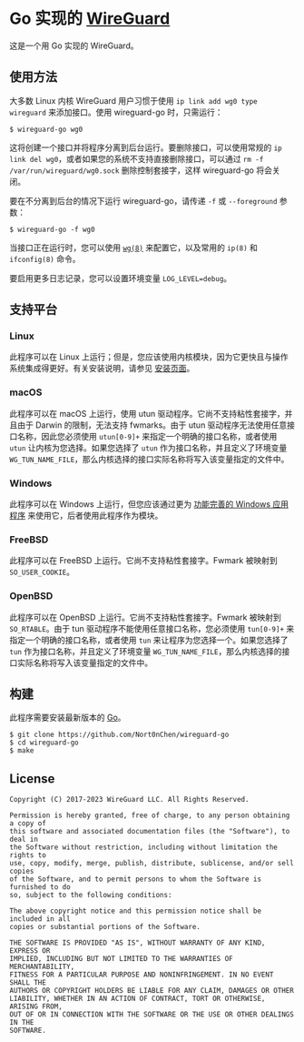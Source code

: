 # Go 实现的 [WireGuard](https://www.wireguard.com/)

这是一个用 Go 实现的 WireGuard。

## 使用方法

大多数 Linux 内核 WireGuard 用户习惯于使用 `ip link add wg0 type wireguard` 来添加接口。使用 wireguard-go 时，只需运行：


```
$ wireguard-go wg0
```

这将创建一个接口并将程序分离到后台运行。要删除接口，可以使用常规的 `ip link del wg0`，或者如果您的系统不支持直接删除接口，可以通过 `rm -f /var/run/wireguard/wg0.sock` 删除控制套接字，这样 wireguard-go 将会关闭。

要在不分离到后台的情况下运行 wireguard-go，请传递 `-f` 或 `--foreground` 参数：

```
$ wireguard-go -f wg0
```


当接口正在运行时，您可以使用 [`wg(8)`](https://git.zx2c4.com/wireguard-tools/about/src/man/wg.8) 来配置它，以及常用的 `ip(8)` 和 `ifconfig(8)` 命令。

要启用更多日志记录，您可以设置环境变量 `LOG_LEVEL=debug`。

## 支持平台

### Linux

此程序可以在 Linux 上运行；但是，您应该使用内核模块，因为它更快且与操作系统集成得更好。有关安装说明，请参见 [安装页面](https://www.wireguard.com/install/)。

### macOS

此程序可以在 macOS 上运行，使用 utun 驱动程序。它尚不支持粘性套接字，并且由于 Darwin 的限制，无法支持 fwmarks。由于 utun 驱动程序无法使用任意接口名称，因此您必须使用 `utun[0-9]+` 来指定一个明确的接口名称，或者使用 `utun` 让内核为您选择。如果您选择了 `utun` 作为接口名称，并且定义了环境变量 `WG_TUN_NAME_FILE`，那么内核选择的接口实际名称将写入该变量指定的文件中。

### Windows

此程序可以在 Windows 上运行，但您应该通过更为 [功能完善的 Windows 应用程序](https://git.zx2c4.com/wireguard-windows/about/) 来使用它，后者使用此程序作为模块。

### FreeBSD

此程序可以在 FreeBSD 上运行。它尚不支持粘性套接字。Fwmark 被映射到 `SO_USER_COOKIE`。

### OpenBSD

此程序可以在 OpenBSD 上运行。它尚不支持粘性套接字。Fwmark 被映射到 `SO_RTABLE`。由于 tun 驱动程序不能使用任意接口名称，您必须使用 `tun[0-9]+` 来指定一个明确的接口名称，或者使用 `tun` 来让程序为您选择一个。如果您选择了 `tun` 作为接口名称，并且定义了环境变量 `WG_TUN_NAME_FILE`，那么内核选择的接口实际名称将写入该变量指定的文件中。

## 构建

此程序需要安装最新版本的 [Go](https://go.dev/)。



```
$ git clone https://github.com/Nort0nChen/wireguard-go
$ cd wireguard-go
$ make
```

## License

    Copyright (C) 2017-2023 WireGuard LLC. All Rights Reserved.
    
    Permission is hereby granted, free of charge, to any person obtaining a copy of
    this software and associated documentation files (the "Software"), to deal in
    the Software without restriction, including without limitation the rights to
    use, copy, modify, merge, publish, distribute, sublicense, and/or sell copies
    of the Software, and to permit persons to whom the Software is furnished to do
    so, subject to the following conditions:
    
    The above copyright notice and this permission notice shall be included in all
    copies or substantial portions of the Software.
    
    THE SOFTWARE IS PROVIDED "AS IS", WITHOUT WARRANTY OF ANY KIND, EXPRESS OR
    IMPLIED, INCLUDING BUT NOT LIMITED TO THE WARRANTIES OF MERCHANTABILITY,
    FITNESS FOR A PARTICULAR PURPOSE AND NONINFRINGEMENT. IN NO EVENT SHALL THE
    AUTHORS OR COPYRIGHT HOLDERS BE LIABLE FOR ANY CLAIM, DAMAGES OR OTHER
    LIABILITY, WHETHER IN AN ACTION OF CONTRACT, TORT OR OTHERWISE, ARISING FROM,
    OUT OF OR IN CONNECTION WITH THE SOFTWARE OR THE USE OR OTHER DEALINGS IN THE
    SOFTWARE.
